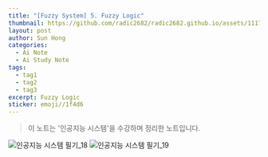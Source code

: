 ```yaml
---
title: "[Fuzzy System] 5. Fuzzy Logic"
thumbnail: https://github.com/radic2682/radic2682.github.io/assets/11177959/4bb70969-2c11-4625-b8af-e2e3c6cbfd56
layout: post
author: Sun Hong
categories:
  - Ai Note
  - Ai Study Note
tags:
  - tag1
  - tag2
  - tag3
excerpt: Fuzzy Logic
sticker: emoji//1f4d6
---
```

> 이 노트는 '인공지능 시스템'을 수강하며 정리한 노트입니다.

![인공지능 시스템 필기_18](https://github.com/radic2682/radic2682.github.io/assets/11177959/4bb70969-2c11-4625-b8af-e2e3c6cbfd56)
![인공지능 시스템 필기_19](https://github.com/radic2682/radic2682.github.io/assets/11177959/ebdad1ba-c122-4081-94e1-47384b7bc047)